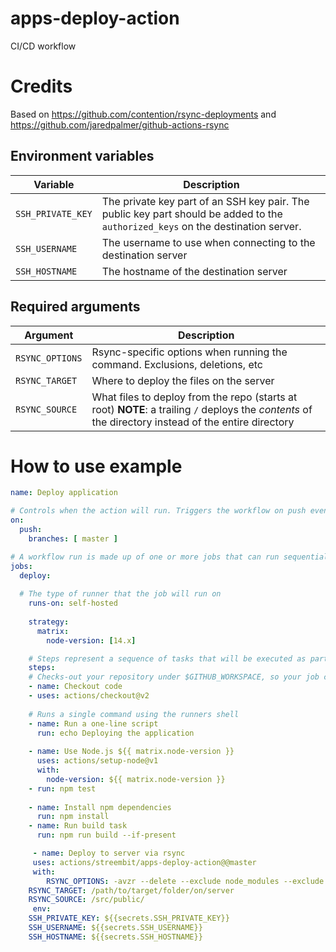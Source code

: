 # apps-deploy-action
CI/CD workflow

# Credits
Based on https://github.com/contention/rsync-deployments and https://github.com/jaredpalmer/github-actions-rsync



## Environment variables

| Variable           | Description                                                                                                                      |
|--------------------|----------------------------------------------------------------------------------------------------------------------------------|
| `SSH_PRIVATE_KEY`  | The private key part of an SSH key pair. The public key part should be added to the `authorized_keys` on the destination server. |
| `SSH_USERNAME`     | The username to use when connecting to the destination server                                                                    |
| `SSH_HOSTNAME`     | The hostname of the destination server                                                                                           |

## Required arguments

| Argument           | Description                                                                                                                                          |
|--------------------|------------------------------------------------------------------------------------------------------------------------------------------------------|
| `RSYNC_OPTIONS`    | Rsync-specific options when running the command. Exclusions, deletions, etc                                                                          |
| `RSYNC_TARGET`     | Where to deploy the files on the server                                                                                                              |
| `RSYNC_SOURCE`     | What files to deploy from the repo (starts at root) **NOTE**: a trailing `/` deploys the _contents_ of the directory instead of the entire directory |



# How to use example

```yaml
name: Deploy application

# Controls when the action will run. Triggers the workflow on push events but only for the master branch
on:
  push:
    branches: [ master ]

# A workflow run is made up of one or more jobs that can run sequentially or in parallel
jobs:
  deploy:
  
  # The type of runner that the job will run on
    runs-on: self-hosted
    
    strategy:
      matrix:
        node-version: [14.x]

    # Steps represent a sequence of tasks that will be executed as part of the job
    steps:
    # Checks-out your repository under $GITHUB_WORKSPACE, so your job can access it
    - name: Checkout code
    - uses: actions/checkout@v2
      
    # Runs a single command using the runners shell
    - name: Run a one-line script
      run: echo Deploying the application
      
    - name: Use Node.js ${{ matrix.node-version }}
      uses: actions/setup-node@v1
      with:
        node-version: ${{ matrix.node-version }}
    - run: npm test
      
    - name: Install npm dependencies
      run: npm install
    - name: Run build task
      run: npm run build --if-present

     - name: Deploy to server via rsync
     uses: actions/streembit/apps-deploy-action@@master
     with:
     	RSYNC_OPTIONS: -avzr --delete --exclude node_modules --exclude '.git*'
	RSYNC_TARGET: /path/to/target/folder/on/server
	RSYNC_SOURCE: /src/public/
     env:
	SSH_PRIVATE_KEY: ${{secrets.SSH_PRIVATE_KEY}}
	SSH_USERNAME: ${{secrets.SSH_USERNAME}}
	SSH_HOSTNAME: ${{secrets.SSH_HOSTNAME}}
	  
```


